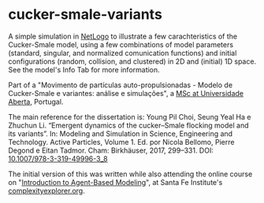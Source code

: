 # cucker-smale-variants

A simple simulation in [NetLogo](http://ccl.northwestern.edu/netlogo/) to illustrate a few carachteristics of the Cucker-Smale model, using a few combinations of model parameters (standard, singular, and normalized comunication functions) and initial configurations (random, collision, and clustered) in 2D and (initial) 1D space. See the model's Info Tab for more information.

Part of a "Movimento de partículas auto-propulsionadas - Modelo de Cucker-Smale e variantes: análise e simulações", a [MSc at Universidade Aberta](https://guiadoscursos.uab.pt/cursos/mestrado-em-estatistica-matematica-e-computacao/), Portugal.

The main reference for the dissertation is:
Young Pil Choi, Seung Yeal Ha e Zhuchun Li. “Emergent dynamics of the cucker–Smale flocking model and its variants”. In: Modeling and Simulation in Science, Engineering and Technology. Active Particles, Volume 1. Ed. por Nicola Bellomo, Pierre Degond e Eitan Tadmor. Cham: Birkhäuser, 2017, 299–331. DOI: [10.1007/978-3-319-49996-3_8](https://doi.org/10.1007/978-3-319-49996-3_8)

The initial version of this was written while also attending the online course on "[Introduction to Agent-Based Modeling](https://www.complexityexplorer.org/courses/171-introduction-to-agent-based-modeling)", at Santa Fe Institute's [complexityexplorer.org](https://www.complexityexplorer.org).
